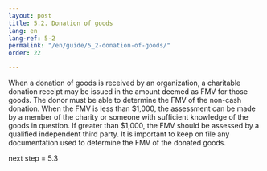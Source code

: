 ```yaml
---
layout: post
title: 5.2. Donation of goods
lang: en
lang-ref: 5-2
permalink: "/en/guide/5_2-donation-of-goods/"
order: 22

---
```

When a donation of goods is received by an organization, a charitable donation receipt may be issued in the amount deemed as FMV for those goods. The donor must be able to determine the FMV of the non-cash donation. When the FMV is less than $1,000, the assessment can be made by a member of the charity or someone with sufficient knowledge of the goods in question. If greater than $1,000, the FMV should be assessed by a qualified independent third party. It is important to keep on file any documentation used to determine the FMV of the donated goods.

next step = 5.3
